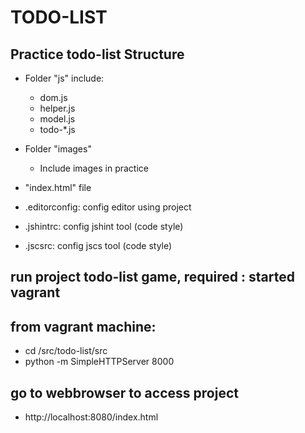 # TODO-LIST

## Practice todo-list Structure

- Folder "js" include: 
  - dom.js
  - helper.js
  - model.js
  - todo-*.js

- Folder "images" 

  - Include images in practice

- "index.html" file 


- .editorconfig: config editor using project
- .jshintrc: config jshint tool (code style)
- .jscsrc: config jscs tool (code style)

## run project todo-list game, required : started vagrant

## from vagrant machine: 
- cd /src/todo-list/src
- python -m SimpleHTTPServer 8000 
## go to webbrowser to access project
- http://localhost:8080/index.html 
